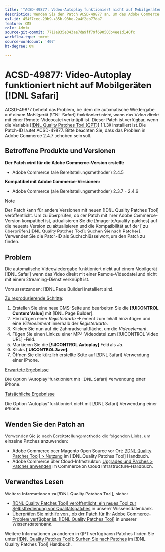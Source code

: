 ```yaml
---
title: '"ACSD-49877: Video-Autoplay funktioniert nicht auf Mobilgeräten [!DNL Safari]'''
description: Wenden Sie den Patch ACSD-49877 an, um das Adobe Commerce-Problem zu beheben, bei dem die Option zur automatischen Videowiedergabe auf einem Mobilgerät nicht funktioniert [!DNL Safari] wenn das Video direkt mit einer Remote-Videodatei verknüpft ist.
exl-id: 454f7cec-29b9-485b-93be-2a4f2eb77da7
feature: CMS
role: Admin
source-git-commit: 7718a835e343ae7da9ff79f690503b4ee1d140fc
workflow-type: tm+mt
source-wordcount: '407'
ht-degree: 0%

---
```


# ACSD-49877: Video-Autoplay funktioniert nicht auf Mobilgeräten [!DNL Safari]

ACSD-49877 behebt das Problem, bei dem die automatische Wiedergabe auf einem Mobilgerät [!DNL Safari] funktioniert nicht, wenn das Video direkt mit einer Remote-Videodatei verknüpft ist. Dieser Patch ist verfügbar, wenn die Variable [[!DNL Quality Patches Tool (QPT)]](/help/announcements/adobe-commerce-announcements/magento-quality-patches-released-new-tool-to-self-serve-quality-patches.md) 1.1.30 installiert ist. Die Patch-ID lautet ACSD-49877. Bitte beachten Sie, dass das Problem in Adobe Commerce 2.4.7 behoben sein soll.

## Betroffene Produkte und Versionen

**Der Patch wird für die Adobe Commerce-Version erstellt:**

* Adobe Commerce (alle Bereitstellungsmethoden) 2.4.5

**Kompatibel mit Adobe Commerce-Versionen:**

* Adobe Commerce (alle Bereitstellungsmethoden) 2.3.7 - 2.4.6

>[!NOTE]
>
>Der Patch kann für andere Versionen mit neuen [!DNL Quality Patches Tool] veröffentlicht. Um zu überprüfen, ob der Patch mit Ihrer Adobe Commerce-Version kompatibel ist, aktualisieren Sie die [!magento/quality-patches] auf die neueste Version zu aktualisieren und die Kompatibilität auf der [ zu überprüfen.[!DNL Quality Patches Tool]: Suchen Sie nach Patches]. Verwenden Sie die Patch-ID als Suchschlüsselwort, um den Patch zu finden.

## Problem

Die automatische Videowiedergabe funktioniert nicht auf einem Mobilgerät [!DNL Safari] wenn das Video direkt mit einer Remote-Videodatei und nicht mit einem Streaming-Dienst verknüpft ist.

<u>Voraussetzungen</u>:
[!DNL Page Builder] installiert sind.

<u>Zu reproduzierende Schritte</u>:

1. Erstellen Sie eine neue CMS-Seite und bearbeiten Sie die **[!UICONTROL Content Value]** mit [!DNL Page Builder].
1. Hinzufügen einer *Registerkarte* -Element zum Inhalt hinzufügen und eine *Videoelement* innerhalb der *Registerkarte*.
1. Klicken Sie nun auf die Zahnradschaltfläche, um die *Videoelement*.
1. Fügen Sie einen Link zu einer MP4-Videodatei zum [!UICONTROL Video URL] -Feld.
1. Markieren Sie die **[!UICONTROL Autoplay]** Feld als *Ja*.
1. Klicks **[!UICONTROL Save]**.
1. Öffnen Sie die kürzlich erstellte Seite auf [!DNL Safari] Verwendung einer iPhone.

<u>Erwartete Ergebnisse</u>

Die Option &quot;Autoplay&quot;funktioniert mit [!DNL Safari] Verwendung einer iPhone.

<u>Tatsächliche Ergebnisse</u>

Die Option &quot;Autoplay&quot;funktioniert nicht mit [!DNL Safari] Verwendung einer iPhone.

## Wenden Sie den Patch an

Verwenden Sie je nach Bereitstellungsmethode die folgenden Links, um einzelne Patches anzuwenden:

* Adobe Commerce oder Magento Open Source vor Ort: [[!DNL Quality Patches Tool] > Nutzung](https://experienceleague.adobe.com/docs/commerce-operations/tools/quality-patches-tool/usage.html) im [!DNL Quality Patches Tool] Handbuch.
* Adobe Commerce über Cloud-Infrastruktur: [Upgrades und Patches > Patches anwenden](https://experienceleague.adobe.com/docs/commerce-cloud-service/user-guide/develop/upgrade/apply-patches.html) im Commerce on Cloud Infrastructure-Handbuch.

## Verwandtes Lesen

Weitere Informationen zu [!DNL Quality Patches Tool], siehe:

* [[!DNL Quality Patches Tool] veröffentlicht: ein neues Tool zur Selbstbedienung von Qualitätspatches](/help/announcements/adobe-commerce-announcements/magento-quality-patches-released-new-tool-to-self-serve-quality-patches.md) in unserer Wissensdatenbank.
* [Überprüfen Sie mithilfe von , ob der Patch für Ihr Adobe Commerce-Problem verfügbar ist. [!DNL Quality Patches Tool]](/help/support-tools/patches-available-in-qpt-tool/check-patch-for-magento-issue-with-magento-quality-patches.md) in unserer Wissensdatenbank.

Weitere Informationen zu anderen in QPT verfügbaren Patches finden Sie unter [[!DNL Quality Patches Tool]: Suchen Sie nach Patches](https://experienceleague.adobe.com/tools/commerce-quality-patches/index.html) im [!DNL Quality Patches Tool] Handbuch.
